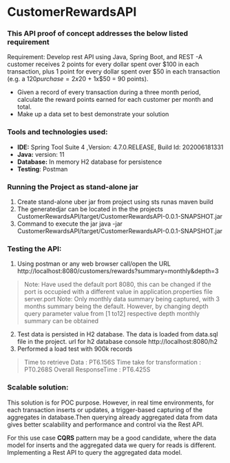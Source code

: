 # CustomerRewardsAPI

### This API proof of concept addresses the below listed requirement
Requirement: Develop rest API using Java, Spring Boot, and REST
-A customer receives 2 points for every dollar spent over $100 in each transaction, plus 1 point for every dollar spent over $50 in each transaction
(e.g. a $120 purchase = 2x$20 + 1x$50 = 90 points).
-  Given a record of every transaction during a three month period, calculate the reward points earned for each customer per month and total.
-  Make up a data set to best demonstrate your solution

### Tools and technologies used: 
- **IDE:**   Spring Tool Suite 4 ,Version: 4.7.0.RELEASE, Build Id: 202006181331
- **Java:**   version:  11 
- **Database:** In memory H2 database for persistence
- **Testing**: Postman

### Running the Project as stand-alone jar
1.	Create stand-alone uber jar from project using sts runas maven build
2.  The generatedjar can be located in the the projects CustomerRewardsAPI/target/CustomerRewardsAPI-0.0.1-SNAPSHOT.jar
2.	Command to execute the jar java -jar CustomerRewardsAPI/target/CustomerRewardsAPI-0.0.1-SNAPSHOT.jar
### Testing the API:
1.	Using postman or any web browser call/open the URL http://localhost:8080/customers/rewards?summary=monthly&depth=3
> Note: Have used the default port 8080, this can be changed if the port is occupied with a different value in application.properties file server.port
> Note: Only monthly data summary being captured, with 3 months summary being the default. However, by changing depth query parameter value from [1 to12] respective depth monthly summary can be obtained
2.	Test data is persisted in H2 database. The data is loaded from data.sql file in the project. url for h2 database console http://localhost:8080/h2
3. Performed a load test with 900k records
>Time to retrieve Data : PT6.156S
>Time take for transformation : PT0.268S
>Overall ResponseTime  : PT6.425S
### Scalable solution:
This solution is for POC purpose. However, in real time environments, for each transaction inserts or updates, a trigger-based capturing of the aggregates in database.Then querying already aggregated data from data gives better scalability and performance and control via the Rest API. 

For this use case **CQRS** pattern may be a good candidate, where the data model for inserts and the aggregated data we query for reads is different. Implementing a Rest API to query the aggregated data model. 
